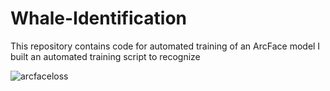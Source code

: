 # Whale-Identification

This repository contains code for automated training of an ArcFace model 
I built an automated training script to recognize   

![arcfaceloss](https://user-images.githubusercontent.com/33522459/164778056-9dcd3f6d-03f6-4374-a17a-ac8687b81c4a.png)
